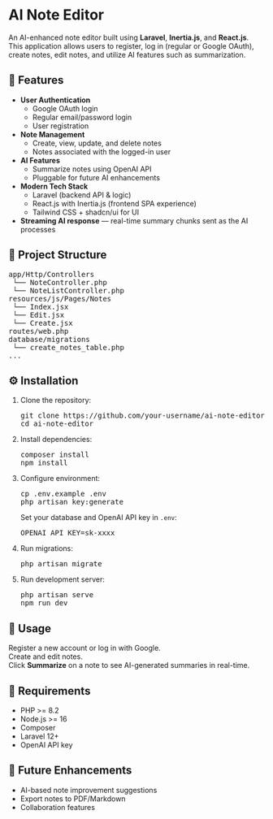 <h1>AI Note Editor</h1>

<p>
  An AI-enhanced note editor built using <strong>Laravel</strong>, <strong>Inertia.js</strong>, and <strong>React.js</strong>.
  This application allows users to register, log in (regular or Google OAuth), create notes, edit notes, and utilize AI features such as summarization.
</p>

<h2>🚀 Features</h2>
<ul>
  <li><strong>User Authentication</strong>
    <ul>
      <li>Google OAuth login</li>
      <li>Regular email/password login</li>
      <li>User registration</li>
    </ul>
  </li>
  <li><strong>Note Management</strong>
    <ul>
      <li>Create, view, update, and delete notes</li>
      <li>Notes associated with the logged-in user</li>
    </ul>
  </li>
  <li><strong>AI Features</strong>
    <ul>
      <li>Summarize notes using OpenAI API</li>
      <li>Pluggable for future AI enhancements</li>
    </ul>
  </li>
  <li><strong>Modern Tech Stack</strong>
    <ul>
      <li>Laravel (backend API & logic)</li>
      <li>React.js with Inertia.js (frontend SPA experience)</li>
      <li>Tailwind CSS + shadcn/ui for UI</li>
    </ul>
  </li>
  <li><strong>Streaming AI response</strong> — real-time summary chunks sent as the AI processes</li>
</ul>

<h2>📂 Project Structure</h2>
<pre>
app/Http/Controllers
 └── NoteController.php
 └── NoteListController.php
resources/js/Pages/Notes
 └── Index.jsx
 └── Edit.jsx
 └── Create.jsx
routes/web.php
database/migrations
 └── create_notes_table.php
...
</pre>

<h2>⚙️ Installation</h2>
<ol>
  <li>Clone the repository:
    <pre>git clone https://github.com/your-username/ai-note-editor.git
cd ai-note-editor</pre>
  </li>
  <li>Install dependencies:
    <pre>composer install
npm install</pre>
  </li>
  <li>Configure environment:
    <pre>cp .env.example .env
php artisan key:generate</pre>
    Set your database and OpenAI API key in <code>.env</code>:
    <pre>OPENAI_API_KEY=sk-xxxx</pre>
  </li>
  <li>Run migrations:
    <pre>php artisan migrate</pre>
  </li>
  <li>Run development server:
    <pre>php artisan serve
npm run dev</pre>
  </li>
</ol>

<h2>📝 Usage</h2>
<p>
  Register a new account or log in with Google.<br>
  Create and edit notes.<br>
  Click <strong>Summarize</strong> on a note to see AI-generated summaries in real-time.
</p>

<h2>📌 Requirements</h2>
<ul>
  <li>PHP >= 8.2</li>
  <li>Node.js >= 16</li>
  <li>Composer</li>
  <li>Laravel 12+</li>
  <li>OpenAI API key</li>
</ul>

<h2>🌟 Future Enhancements</h2>
<ul>
  <li>AI-based note improvement suggestions</li>
  <li>Export notes to PDF/Markdown</li>
  <li>Collaboration features</li>
</ul>
